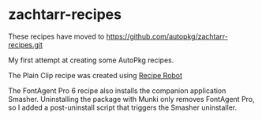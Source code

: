# zachtarr-recipes

These recipes have moved to https://github.com/autopkg/zachtarr-recipes.git

My first attempt at creating some AutoPkg recipes.

The Plain Clip recipe was created using [Recipe Robot](http://https://github.com/homebysix/recipe-robot)

The FontAgent Pro 6 recipe also installs the companion application Smasher. Uninstalling the package with Munki only removes FontAgent Pro, so I added a post-uninstall script that triggers the Smasher uninstaller.
